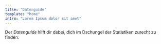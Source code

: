 ```yaml
---
title: "Datenguide"
template: "home"
intro: "Lorem Ipsum dolor sit amet"
---
```


Der *Datenguide* hilft dir dabei, dich im Dschungel der Statistiken zurecht zu finden.
